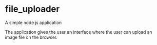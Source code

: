 # file_uploader
A simple node js application

The application gives the user an interface where the user can upload an image file on the browser.
